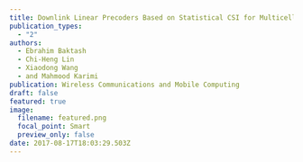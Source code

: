 ```yaml
---
title: Downlink Linear Precoders Based on Statistical CSI for Multicell MIMO-OFDM
publication_types:
  - "2"
authors:
  - Ebrahim Baktash
  - Chi-Heng Lin
  - Xiaodong Wang
  - and Mahmood Karimi
publication: Wireless Communications and Mobile Computing
draft: false
featured: true
image:
  filename: featured.png
  focal_point: Smart
  preview_only: false
date: 2017-08-17T18:03:29.503Z
---
```

